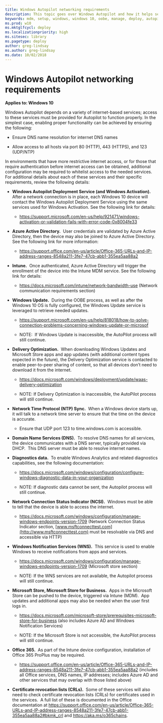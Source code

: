 ```yaml
---
title: Windows Autopilot networking requirements
description: This topic goes over Windows Autopilot and how it helps setup OOBE Windows 10 devices.
keywords: mdm, setup, windows, windows 10, oobe, manage, deploy, autopilot, ztd, zero-touch, partner, msfb, intune
ms.prod: w10
ms.mktglfcycl: deploy
ms.localizationpriority: high
ms.sitesec: library
ms.pagetype: deploy
author: greg-lindsay
ms.author: greg-lindsay
ms.date: 10/02/2018
---
```


# Windows Autopilot networking requirements

**Applies to: Windows 10**

Windows Autopilot depends on a variety of internet-based services; access to these services must be provided for Autopilot to function properly. In the simplest case, enabling proper functionality can be achieved by ensuring the following:

-   Ensure DNS name resolution for internet DNS names

-   Allow access to all hosts via port 80 (HTTP), 443 (HTTPS), and 123 (UDP/NTP)

In environments that have more restrictive internet access, or for those that require authentication before internet access can be obtained, additional configuration may be required to whitelist access to the needed services. For additional details about each of these services and their specific requirements, review the following details:

-   **Windows Autopilot Deployment Service (and Windows Activation).**  After a network connection is in place, each Windows 10 device will contact the Windows Autopilot Deployment Service using the same services used for Windows Activation. See the following link for details:

    -   <https://support.microsoft.com/en-us/help/921471/windows-activation-or-validation-fails-with-error-code-0x8004fe33>

-   **Azure Active Directory.**  User credentials are validated by Azure Active Directory, then the device may also be joined to Azure Active Directory. See the following link for more information:

    -   <https://support.office.com/en-us/article/Office-365-URLs-and-IP-address-ranges-8548a211-3fe7-47cb-abb1-355ea5aa88a2>

-   **Intune.**  Once authenticated, Azure Active Directory will trigger the enrollment of the device into the Intune MDM service. See the following link for details:

    -   <https://docs.microsoft.com/intune/network-bandwidth-use> (Network communication requirements section)

-   **Windows Update.**  During the OOBE process, as well as after the Windows 10 OS is fully configured, the Windows Update service is leveraged to retrieve needed updates.

    -   <https://support.microsoft.com/en-us/help/818018/how-to-solve-connection-problems-concerning-windows-update-or-microsof>

    -   NOTE:  If Windows Update is inaccessible, the AutoPilot process will still continue.

-   **Delivery Optimization.**  When downloading Windows Updates and Microsoft Store apps and app updates (with additional content types expected in the future), the Delivery Optimization service is contacted to enable peer-to-peer sharing of content, so that all devices don’t need to download it from the internet.

    -   <https://docs.microsoft.com/windows/deployment/update/waas-delivery-optimization>

    -   NOTE: If Delivery Optimization is inaccessible, the AutoPilot process will still continue.

-   **Network Time Protocol (NTP) Sync.**  When a Windows device starts up, it will talk to a network time server to ensure that the time on the device is accurate.

    -   Ensure that UDP port 123 to time.windows.com is accessible.

-   **Domain Name Services (DNS).**  To resolve DNS names for all services, the device communicates with a DNS server, typically provided via DHCP.  This DNS server must be able to resolve internet names.

-   **Diagnostics data.**  To enable Windows Analytics and related diagnostics capabilities, see the following documentation:

    -   <https://docs.microsoft.com/windows/configuration/configure-windows-diagnostic-data-in-your-organization>

    -   NOTE: If diagnostic data cannot be sent, the Autopilot process will still continue.

-   **Network Connection Status Indicator (NCSI).**  Windows must be able to tell that the device is able to access the internet.

    -   <https://docs.microsoft.com/windows/configuration/manage-windows-endpoints-version-1709> (Network Connection Status Indicator section, [www.msftconnecttest.com](http://www.msftconnecttest.com) must be resolvable via DNS and accessible via HTTP)

-   **Windows Notification Services (WNS).**  This service is used to enable Windows to receive notifications from apps and services.

    -   <https://docs.microsoft.com/windows/configuration/manage-windows-endpoints-version-1709> (Microsoft store section)

    -   NOTE: If the WNS services are not available, the Autopilot process will still continue.

-   **Microsoft Store, Microsoft Store for Business.**  Apps in the Microsoft Store can be pushed to the device, triggered via Intune (MDM).  App updates and additional apps may also be needed when the user first logs in.

    -   <https://docs.microsoft.com/microsoft-store/prerequisites-microsoft-store-for-business> (also includes Azure AD and Windows Notification Services)

    -   NOTE: If the Microsoft Store is not accessible, the AutoPilot process will still continue.

-   **Office 365.**  As part of the Intune device configuration, installation of Office 365 ProPlus may be required.

    -   <https://support.office.com/en-us/article/Office-365-URLs-and-IP-address-ranges-8548a211-3fe7-47cb-abb1-355ea5aa88a2> (includes all Office services, DNS names, IP addresses; includes Azure AD and other services that may overlap with those listed above)

-   **Certificate revocation lists (CRLs).**  Some of these services will also need to check certificate revocation lists (CRLs) for certificates used in the services.  A full list of these is documented in the Office documentation at <https://support.office.com/en-us/article/Office-365-URLs-and-IP-address-ranges-8548a211-3fe7-47cb-abb1-355ea5aa88a2#bkmk_crl> and <https://aka.ms/o365chains>.